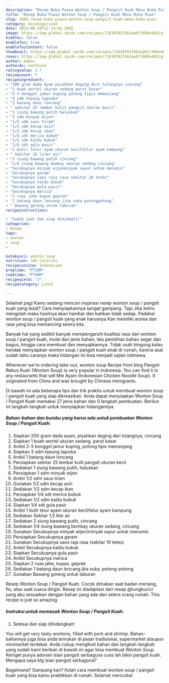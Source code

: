 ```yaml
---
description: "Resep Buka Puasa Wonton Soup / Pangsit Kuah Menu Buka Puas"
title: "Resep Buka Puasa Wonton Soup / Pangsit Kuah Menu Buka Puas"
slug: 2668-resep-buka-puasa-wonton-soup-pangsit-kuah-menu-buka-puas
category: Uncategorized
date: 2022-06-20T12:14:42.294Z
image: https://img-global.cpcdn.com/recipes/71610f82fbb2ae6f/680x482cq70/wonton-soup-pangsit-kuah-foto-resep-utama.jpg
hideToc: false
enableToc: true
enableTocContent: false
thumbnail: https://img-global.cpcdn.com/recipes/71610f82fbb2ae6f/680x482cq70/wonton-soup-pangsit-kuah-foto-resep-utama.jpg
cover: https://img-global.cpcdn.com/recipes/71610f82fbb2ae6f/680x482cq70/wonton-soup-pangsit-kuah-foto-resep-utama.jpg
author: Admin
authorAv: notfound
ratingvalue: 3.7
reviewcount: 7
recipeingredient:
- "200 gram dada ayam pisahkan daging dari tulangnya cincang"
- "1 buah wortel ukuran sedang parut kasar"
- "2-3 bonggol jamur kuping potong tipis memanjang"
- "3 sdm tepung tapioka"
- "1 batang daun loncang"
- " sekitar 25 lembar kulit pangsit ukuran kecil"
- "1 siung bawang putih haluskan"
- "1 sdm minyak wijen"
- "1/2 sdm saus tiram"
- "1/2 sdm kecap asin"
- "1/2 sdm kecap ikan"
- "1/4 sdt merica bubuk"
- "1/2 sdm kaldu bubuk"
- "1/4 sdt gula pasir"
- "1 butir telur ayam ukuran keciltelur ayam kampung"
- " Sekitar 15 liter air"
- "2 siung bawang putih cincang"
- "1/4 siung bawang bombay ukuran sedang cincang"
- "Secukupnya minyak wijenminyak sayur untuk menumis"
- "Secukupnya garam"
- "Secukupnya saos raja rasa sekitar 10 tetes"
- "Secukupnya kaldu bubuk"
- "Secukupnya gula pasir"
- "Secukupnya merica"
- "2 ruas jahe kupas geprek"
- "1 batang daun loncang jika suka potongpotong"
- " Bawang goreng untuk taburan"
recipeinstructions:

- "Sudah jadi dan siap dinikmati!"
categories:
- Resep
tags:
- wonton
- soup
- 

katakunci: wonton soup  
nutrition: 166 calories
recipecuisine: Indonesian
preptime: "PT28M"
cooktime: "PT40M"
recipeyield: "2"
recipecategory: Lunch

---
```



Selamat pagi Kamu sedang mencari inspirasi resep wonton soup / pangsit kuah yang lezat? Cara menyiapkannya sangat gampang. Tapi Jika keliru mengolah maka hasilnya akan hambar dan bahkan tidak sedap. Padahal wonton soup / pangsit kuah yang enak harusnya Kan memiliki aroma dan rasa yang bisa memancing selera kita.


Banyak hal yang sedikit banyak mempengaruhi kualitas rasa dari wonton soup / pangsit kuah, mulai dari jenis bahan, lalu pemilihan bahan segar dan bagus, hingga cara membuat dan menyajikannya. Tidak usah bingung kalau hendak menyiapkan wonton soup / pangsit kuah enak di rumah, karena asal sudah tahu caranya maka hidangan ini bisa menjadi sajian istimewa.

Whenever we&#39;re ordering take-out, wonton soup Recipe from blog Pangsit Rebus Kuah (Wonton Soup) is very popular in Indonesia. You can find it in any restaurants that sell Mie Ayam (Indonesian Chicken Noodle Soup). It originated from China and was brought by Chinese immigrants.


Di bawah ini ada beberapa tips dan trik praktis untuk membuat wonton soup / pangsit kuah yang siap dikreasikan. Anda dapat menyiapkan Wonton Soup / Pangsit Kuah memakai 27 jenis bahan dan 0 langkah pembuatan. Berikut ini langkah-langkah untuk menyiapkan hidangannya.

<!--inarticleads1-->

##### Bahan-bahan dan bumbu yang harus ada untuk pembuatan Wonton Soup / Pangsit Kuah:

1. Siapkan 200 gram dada ayam, pisahkan daging dari tulangnya, cincang
1. Siapkan 1 buah wortel ukuran sedang, parut kasar
1. Ambil 2-3 bonggol jamur kuping, potong tipis memanjang
1. Siapkan 3 sdm tepung tapioka
1. Ambil 1 batang daun loncang
1. Persiapkan  sekitar 25 lembar kulit pangsit ukuran kecil
1. Sediakan 1 siung bawang putih, haluskan
1. Persiapkan 1 sdm minyak wijen
1. Ambil 1/2 sdm saus tiram
1. Gunakan 1/2 sdm kecap asin
1. Sediakan 1/2 sdm kecap ikan
1. Persiapkan 1/4 sdt merica bubuk
1. Sediakan 1/2 sdm kaldu bubuk
1. Siapkan 1/4 sdt gula pasir
1. Ambil 1 butir telur ayam ukuran kecil/telur ayam kampung
1. Sediakan  Sekitar 1,5 liter air
1. Sediakan 2 siung bawang putih, cincang
1. Sediakan 1/4 siung bawang bombay ukuran sedang, cincang
1. Gunakan Secukupnya minyak wijen/minyak sayur untuk menumis
1. Persiapkan Secukupnya garam
1. Gunakan Secukupnya saos raja rasa (sekitar 10 tetes)
1. Ambil Secukupnya kaldu bubuk
1. Siapkan Secukupnya gula pasir
1. Ambil Secukupnya merica
1. Siapkan 2 ruas jahe, kupas, geprek
1. Sediakan 1 batang daun loncang jika suka, potong-potong
1. Gunakan  Bawang goreng untuk taburan


Resep Wonton Soup / Pangsit Kuah. Cocok dimakan saat badan meriang, flu, atau saat cuaca dingin. Resep ini diadaptasi dari resep @tungkucici yang aku sesuaikan dengan bahan yang ada dan selera orang rumah. This recipe is just so amazing. 

<!--inarticleads2-->

##### Instruksi untuk memasak Wonton Soup / Pangsit Kuah:


1. Selesai dan siap dihidangkan!

You will get very tasty wontons, filled with pork and shrimp. Bahan-bahannya juga bisa anda temukan di pasar tradisional, supermarket ataupun minimarket terdekat. Anda cukup mengikuti bahan dan langkah-langkah yang sudah kami berikan di bawah ini agar bisa membuat Wonton Soup. Keinget punya adonan isian pangsit serbaguna cuss lah bikin pangsit kuah. Mengapa saya blg isian pangsit serbaguna? 

Bagaimana? Gampang kan? Itulah cara membuat wonton soup / pangsit kuah yang bisa kamu praktikkan di rumah. Selamat mencoba!
